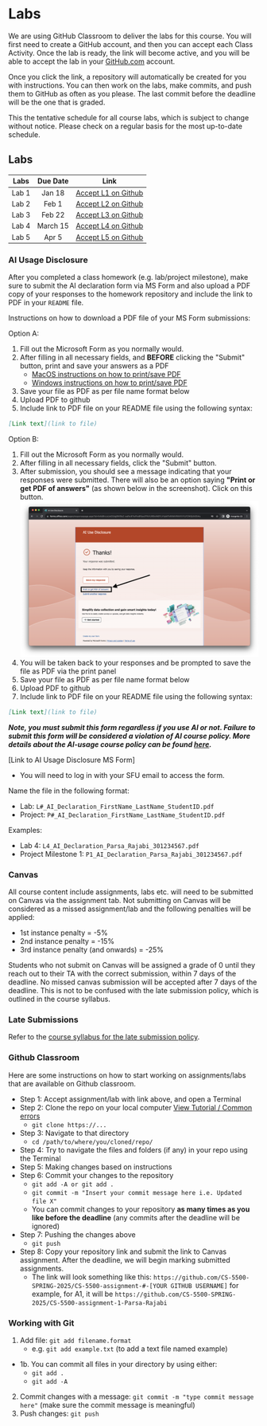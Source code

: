 # Labs

We are using GitHub Classroom to deliver the labs for this course. You will first need to create a GitHub account, and then you can accept each Class Activity. Once the lab is ready, the link will become active, and you will be able to accept the lab in your [GitHub.com](https://github.com/) account.

Once you click the link, a repository will automatically be created for you with instructions. You can then work on the labs, make commits, and push them to GitHub as often as you please. The last commit before the deadline will be the one that is graded.

This the tentative schedule for all course labs, which is subject to change without notice. Please check on a regular basis for the most up-to-date schedule.

## Labs

| Labs  | Due Date |                              Link                              |
| :---: | :------: | :------------------------------------------------------------: |
| Lab 1 |  Jan 18  | [Accept L1 on Github](https://classroom.github.com/a/_5PKSdkR) |
| Lab 2 |  Feb 1   | [Accept L2 on Github](https://classroom.github.com/a/9nfRjEmM) |
| Lab 3 |  Feb 22  | [Accept L3 on Github](https://classroom.github.com/a/M6Wy76yH) |
| Lab 4 | March 15 | [Accept L4 on Github](https://classroom.github.com/a/FxL4_mZT) |
| Lab 5 |  Apr 5   | [Accept L5 on Github](https://classroom.github.com/a/LuL6jqKo) |


### AI Usage Disclosure

After you completed a class homework (e.g. lab/project milestone), make sure to submit the AI declaration form via MS Form and also upload a PDF copy of your responses to the homework repository and include the link to PDF in your `README` file. 

Instructions on how to download a PDF file of your MS Form submissions:

Option A:
1. Fill out the Microsoft Form as you normally would.
2. After filling in all necessary fields, and **BEFORE** clicking the "Submit" button, print and save your answers as a PDF
   - [MacOS instructions on how to print/save PDF](https://support.apple.com/en-ca/guide/safari/ibrw1060/mac)
   - [Windows instructions on how to print/save PDF](https://www.consumerfinance.gov/consumer-tools/save-as-pdf-instructions/)
3. Save your file as PDF as per file name format below
4. Upload PDF to github
5. Include link to PDF file on your README file using the following syntax:

```markdown
[Link text](link to file)
```

Option B:
1. Fill out the Microsoft Form as you normally would.
2. After filling in all necessary fields, click the "Submit" button.
3. After submission, you should see a message indicating that your responses were submitted. There will also be an option saying **"Print or get PDF of answers"** (as shown below in the screenshot). Click on this button.
![How to download MS Form answers](images/Download_MS_Form_answers.png)
1. You will be taken back to your responses and be prompted to save the file as PDF via the print panel
2. Save your file as PDF as per file name format below
3. Upload PDF to github
5. Include link to PDF file on your README file using the following syntax:
   
```markdown
[Link text](link to file)
```

***Note, you must submit this form regardless if you use AI or not. Failure to submit this form will be considered a violation of AI course policy. More details about the AI-usage course policy can be found [here](https://parsa-rajabi.github.io/CS-5500/#/ai-policy).***

[Link to AI Usage Disclosure MS Form]

- You will need to log in with your SFU email to access the form.

Name the file in the following format: 

- Lab: `L#_AI_Declaration_FirstName_LastName_StudentID.pdf`
- Project: `P#_AI_Declaration_FirstName_LastName_StudentID.pdf`

Examples:

- Lab 4: `L4_AI_Declaration_Parsa_Rajabi_301234567.pdf`
- Project Milestone 1: `P1_AI_Declaration_Parsa_Rajabi_301234567.pdf`

### Canvas

All course content include assignments, labs etc. will need to be submitted on Canvas via the assignment tab. Not submitting on Canvas will be considered as a missed assignment/lab and the following penalties will be applied:

- 1st instance penalty = -5%
- 2nd instance penalty = -15%
- 3rd instance penalty (and onwards) = -25%

Students who not submit on Canvas will be assigned a grade of 0 until they reach out to their TA with the correct submission, within 7 days of the deadline. No missed canvas submission will be accepted after 7 days of the deadline. This is not to be confused with the late submission policy, which is outlined in the course syllabus.

### Late Submissions

Refer to the [course syllabus for the late submission policy](/syllabus.md?id=late-deliverables).

### Github Classroom

Here are some instructions on how to start working on assignments/labs that are available on Github classroom.

- Step 1: Accept assignment/lab with link above, and open a Terminal
- Step 2: Clone the repo on your local computer [View Tutorial / Common errors](https://docs.github.com/en/repositories/creating-and-managing-repositories/cloning-a-repository)
  - `git clone https://...`
- Step 3: Navigate to that directory 
  - `cd /path/to/where/you/cloned/repo/`
- Step 4: Try to navigate the files and folders (if any) in your repo using the Terminal
- Step 5: Making changes based on instructions 
- Step 6: Commit your changes to the repository 
  - `git add -A or git add .`
  - `git commit -m "Insert your commit message here i.e. Updated file X"`
  - You can commit changes to your repository **as many times as you like before the deadline** (any commits after the deadline will be ignored)
- Step 7: Pushing the changes above
  - `git push`
- Step 8: Copy your repository link and submit the link to Canvas assignment. After the deadline, we will begin marking submitted assignments.
  - The link will look something like this: `https://github.com/CS-5500-SPRING-2025/CS-5500-assignment-#-[YOUR GITHUB USERNAME]` for example, for A1, it will be `https://github.com/CS-5500-SPRING-2025/CS-5500-assignment-1-Parsa-Rajabi`

### Working with Git

1. Add file: `git add filename.format`
    - e.g. `git add example.txt` (to add a text file named example)
  - 1b. You can commit all files in your directory by using either:
     - `git add .`
     - `git add -A`
2. Commit changes with a message: `git commit -m "type commit message here"` (make sure the commit message is meaningful)
3. Push changes: `git push`